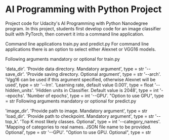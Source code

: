 # AI Programming with Python Project

Project code for Udacity's AI Programming with Python Nanodegree program. In this project, students first develop code for an image classifier built with PyTorch, then convert it into a command line application.

Command line applications train.py and predict.py
For command line applications there is an option to select either Alexnet or VGG16 models.

Following arguments mandatory or optional for train.py

'data_dir'. 'Provide data directory. Mandatory argument', type = str
'--save_dir'. 'Provide saving directory. Optional argument', type = str
'--arch'. 'Vgg16 can be used if this argument specified, otherwise Alexnet will be used', type = str
'--lrn'. 'Learning rate, default value 0.001', type = float
'--hidden_units'. 'Hidden units in Classifier. Default value is 2048', type = int
'--epochs'. 'Number of epochs', type = int
'--GPU'. "Option to use GPU", type = str
Following arguments mandatory or optional for predict.py

'image_dir'. 'Provide path to image. Mandatory argument', type = str
'load_dir'. 'Provide path to checkpoint. Mandatory argument', type = str
'--top_k'. 'Top K most likely classes. Optional', type = int
'--category_names'. 'Mapping of categories to real names. JSON file name to be provided. Optional', type = str
'--GPU'. "Option to use GPU. Optional", type = str